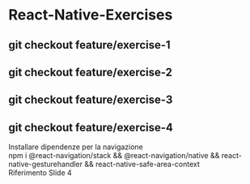 # React-Native-Exercises

## git checkout feature/exercise-1 
## git checkout feature/exercise-2
## git checkout feature/exercise-3
## git checkout feature/exercise-4

Installare dipendenze per la navigazione </br>
npm i @react-navigation/stack && @react-navigation/native && react-native-gesturehandler && react-native-safe-area-context </br>
Riferimento Slide 4
